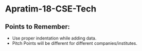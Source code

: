 # Apratim-18-CSE-Tech


## Points to Remember:
* Use proper indentation while adding data.
* Pitch Points will be different for different companies/institutes.
